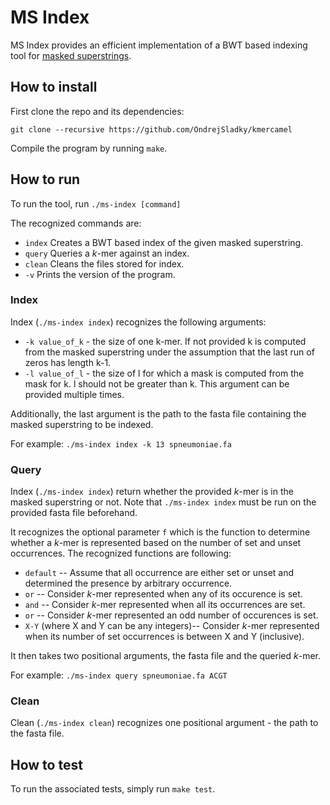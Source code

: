 # MS Index

MS Index provides an efficient implementation of a BWT based indexing tool for
[masked superstrings](https://doi.org/10.1101/2023.02.01.526717).

## How to install

First clone the repo and its dependencies:

```
git clone --recursive https://github.com/OndrejSladky/kmercamel
```

Compile the program by running `make`.

## How to run

To run the tool, run `./ms-index [command]`

The recognized commands are:

- `index` Creates a BWT based index of the given masked superstring.
- `query` Queries a $k$-mer against an index.
- `clean` Cleans the files stored for index.
- `-v`    Prints the version of the program.

### Index

Index (`./ms-index index`) recognizes the following arguments:

- `-k value_of_k` - the size of one k-mer. If not provided k is computed from the masked superstring under the assumption that the last run of zeros has length k-1.
- `-l value_of_l` - the size of l for which a mask is computed from the mask for k. l should not be greater than k. This argument can be provided multiple times.

Additionally, the last argument is the path to the fasta file containing the masked superstring
to be indexed.

For example: `./ms-index index -k 13 spneumoniae.fa` 

### Query

Index (`./ms-index index`) return whether the provided $k$-mer is in the masked superstring or not.
Note that `./ms-index index` must be run on the provided fasta file beforehand.

It recognizes the optional parameter `f` which is the function to determine whether a $k$-mer
is represented based on the number of set and unset occurrences.
The recognized functions are following:

- `default` -- Assume that all occurrence are either set or unset and determined the presence by arbitrary occurrence.
- `or` -- Consider $k$-mer represented when any of its occurence is set.
- `and` -- Consider $k$-mer represented when all its occurrences are set.
- `or` -- Consider $k$-mer represented an odd number of occurences is set.
- `X-Y` (where X and Y can be any integers)-- Consider $k$-mer represented when its number of set occurrences is between X and Y (inclusive).

It then takes two positional arguments, the fasta file and the queried $k$-mer.

For example: `./ms-index query spneumoniae.fa ACGT`

### Clean

Clean (`./ms-index clean`) recognizes one positional argument - the path to the fasta file.


## How to test

To run the associated tests, simply run `make test`.

